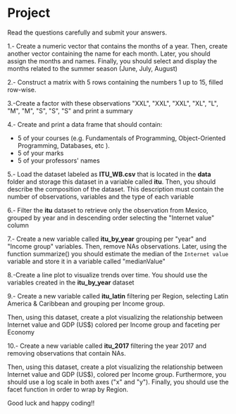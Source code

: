 
# Project
Read the questions carefully and submit your answers.

1.- Create a numeric vector that contains the months of a year. Then, create another vector containing the name for each month. Later,  you should assign the months and names. Finally, you should  select and display the months related to the summer season (June, July, August)

2.- Construct a matrix with 5 rows containing the numbers 1 up to 15, filled row-wise.

3.-Create a factor with these observations "XXL", "XXL", "XXL", "XL", "L", "M", "M", "S", "S", "S"  and print a summary

4.- Create and print a data frame that should contain:
  - 5 of your courses (e.g. Fundamentals of Programming, Object-Oriented Programming, Databases, etc ).
- 5 of your marks
- 5 of your professors' names


5.- Load the dataset labeled as **ITU_WB.csv** that is located in the **data** folder and storage this dataset in a variable called **itu**.   Then, you should describe the composition of the dataset. This description must contain the number of  observations, variables and the type of each variable


6.- Filter the **itu** dataset to retrieve only the observation from Mexico, grouped by year and  in descending order selecting the  "Internet value" column


7.- Create a new variable called **itu_by_year** grouping per "year"  and "Income group" variables. Then, remove  NAs observations. Later, using the function summarize() you should  estimate the median  of the `Internet value` variable and store it in a variable called "medianValue"


8.-Create a line plot to visualize trends over time. You should use the variables created in the **itu_by_year** dataset


9.- Create a new variable called **itu_latin** filtering per Region,  selecting Latin America & Caribbean and grouping per Income group. 

Then, using this dataset, create a plot visualizing the relationship between Internet value and GDP (US$)  colored per Income group and faceting per Economy


10.- Create a new variable called **itu_2017** filtering the year 2017 and removing observations that contain NAs. 

Then, using this dataset, create a plot visualizing the relationship between Internet value and GDP (US$),  colored per Income group. Furthermore,  you should use a log scale in both axes ("x" and "y"). Finally, you should use the facet function in order to wrap by Region.

Good luck and happy coding!!
